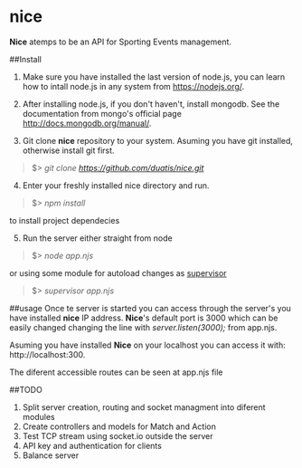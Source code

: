 # nice
**Nice** atemps to be an API for Sporting Events management.

##Install

1. Make sure you have installed the last version of node.js, you can learn how to intall node.js in any system from https://nodejs.org/.

2. After installing node.js, if you don't haven't, install mongodb. See the documentation from mongo's official page http://docs.mongodb.org/manual/.

3. Git clone **nice** repository to your system. Asuming you have git installed, otherwise install git first.
>$> *git clone https://github.com/duatis/nice.git*

4. Enter your freshly installed nice directory and run. 
>$> *npm install*

  to install project dependecies

5. Run the server either straight from node
> $> *node app.njs*

  or using some module for autoload changes as [supervisor](https://www.npmjs.com/package/supervisor)
> $> *supervisor app.njs*

##usage
Once te server is started you can access through the server's you have installed **nice** IP address. 
**Nice**'s default port is 3000 which can be easily changed changing the line with *server.listen(3000);* from app.njs.

Asuming you have installed **Nice** on your localhost you can access it with: http://localhost:300.

The diferent accessible routes can be seen at app.njs file

##TODO
1. Split server creation, routing and socket managment into diferent modules
2. Create controllers and models for Match and Action
3. Test TCP stream using socket.io outside the server
4. API key and authentication for clients
5. Balance server

